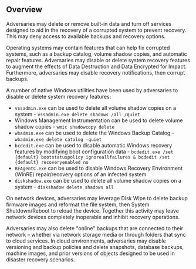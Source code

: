 ## Overview

Adversaries may delete or remove built-in data and turn off services designed to aid in the recovery of a corrupted system to prevent recovery. This may deny access to available backups and recovery options.

Operating systems may contain features that can help fix corrupted systems, such as a backup catalog, volume shadow copies, and automatic repair features. Adversaries may disable or delete system recovery features to augment the effects of Data Destruction and Data Encrypted for Impact. Furthermore, adversaries may disable recovery notifications, then corrupt backups.

A number of native Windows utilities have been used by adversaries to disable or delete system recovery features:

- `vssadmin.exe` can be used to delete all volume shadow copies on a system - `vssadmin.exe delete shadows /all /quiet`
- Windows Management Instrumentation can be used to delete volume shadow copies - `wmic shadowcopy delete`
- `wbadmin.exe` can be used to delete the Windows Backup Catalog - `wbadmin.exe delete catalog -quiet`
- `bcdedit.exe` can be used to disable automatic Windows recovery features by modifying boot configuration data - `bcdedit.exe /set {default} bootstatuspolicy ignoreallfailures & bcdedit /set {default} recoveryenabled no`
- `REAgentC.exe` can be used to disable Windows Recovery Environment (WinRE) repair/recovery options of an infected system
- `diskshadow.exe` can be used to delete all volume shadow copies on a system - `diskshadow delete shadows all`

On network devices, adversaries may leverage Disk Wipe to delete backup firmware images and reformat the file system, then System Shutdown/Reboot to reload the device. Together this activity may leave network devices completely inoperable and inhibit recovery operations.

Adversaries may also delete "online" backups that are connected to their network – whether via network storage media or through folders that sync to cloud services. In cloud environments, adversaries may disable versioning and backup policies and delete snapshots, database backups, machine images, and prior versions of objects designed to be used in disaster recovery scenarios.